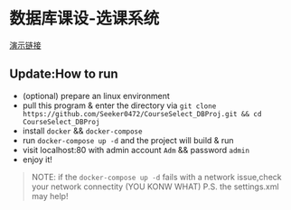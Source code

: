 # 数据库课设-选课系统

[演示链接](https://www.bilibili.com/video/BV1jC4y1e7Tc/?share_source=copy_web&vd_source=38c1a1b23b19271ac7bad4c27c3c42be)

## Update:How to run

- (optional) prepare an linux environment
- pull this program & enter the directory via `git clone https://github.com/Seeker0472/CourseSelect_DBProj.git && cd CourseSelect_DBProj`
- install `docker` && `docker-compose`
- run `docker-compose up -d` and the project will build & run 
- visit localhost:80 with admin account `Adm` && password `admin`
- enjoy it!

> NOTE: if the `docker-compose up -d` fails with a network issue,check your network connectity (YOU KONW WHAT)
> P.S. the settings.xml may help!

